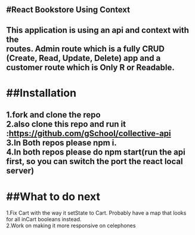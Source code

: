 #React Bookstore Using Context
-------
This application is using an api and context with the <br/>routes. Admin route which is a fully CRUD (Create, Read, Update, Delete) app and a customer route which is Only R or Readable.
<br/>
-------
##Installation
===========
1.fork and clone the repo<br/>
2.also clone this repo and run it :https://github.com/gSchool/collective-api<br/>
3.In Both repos please npm i.<br/>
4.In both repos please do npm start(run the api first, so you can switch the port the react local server)<br/>
--------
##What to do next
========
1.Fix Cart with the way it setState to Cart. Probably have a map that looks for all inCart booleans instead.<br/>
2.Work on making it more responsive on celephones<br/>
